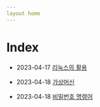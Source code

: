 ```yaml
---
layout home
---
```

# Index

* 2023-04-17 [리눅스의 활용](./course.md)

* 2023-04-18 [가상머신](./about_vm.md)

* 2023-04-18 [비밀번호 명령어](./about_passwd.md)








